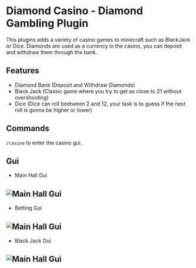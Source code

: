 # Diamond Casino - Diamond Gambling Plugin
This plugins adds a variety of casino games to minecraft such as BlackJack or Dice. Diamonds are used as a currency in the casino, you can deposit and withdraw them through the bank.

## Features
- Diamond Bank (Deposit and Withdraw Diamonds)
- Black Jack (Classic game where you try to get as close to 21 without overshooting)
- Dice (Dice can roll beetween 2 and 12, your task is to guess if the next roll is gonna be higher or lower)

## Commands
```/casino``` to enter the casino gui.

## Gui
- Main Hall Gui

![Main Hall Gui](https://i.imgur.com/3DagsK6.png)
---
- Betting Gui

![Main Hall Gui](https://i.imgur.com/gic7reU.png)
---
- Black Jack Gui

![Main Hall Gui](https://i.imgur.com/P05QbLT.png)
---

